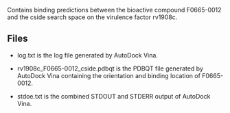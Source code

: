 Contains binding predictions between the bioactive compound F0665-0012 and the cside search space on the virulence factor rv1908c.

## Files

- log.txt is the log file generated by AutoDock Vina.

- rv1908c_F0665-0012_cside.pdbqt is the PDBQT file generated by AutoDock Vina containing the orientation and binding location of F0665-0012.

- stdoe.txt is the combined STDOUT and STDERR output of AutoDock Vina.

